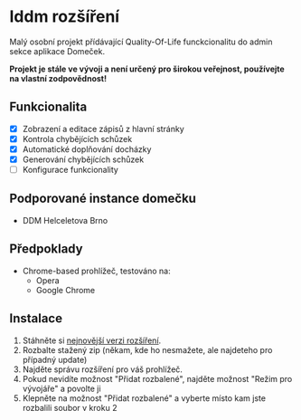 # Iddm rozšíření

Malý osobní projekt přídávající Quality-Of-Life funckcionalitu do admin sekce aplikace Domeček.

**Projekt je stále ve vývoji a není určený pro širokou veřejnost, používejte na vlastní zodpovědnost!**

## Funkcionalita

- [x] Zobrazení a editace zápisů z hlavní stránky
- [x] Kontrola chybějících schůzek
- [x] Automatické doplňování docházky
- [x] Generování chybějících schůzek
- [ ] Konfigurace funkcionality

## Podporované instance domečku

- DDM Helceletova Brno

## Předpoklady

- Chrome-based prohlížeč, testováno na:
  - Opera
  - Google Chrome

## Instalace

1. Stáhněte si [nejnovější verzi rozšíření](https://nightly.link/haberturdeur/iddm-extension/workflows/build/main/build.zip).
2. Rozbalte stažený zip (někam, kde ho nesmažete, ale najdeteho pro případný update)
3. Najděte správu rozšíření pro váš prohlížeč.
4. Pokud nevidíte možnost "Přidat rozbalené", najděte možnost "Režim pro vývojáře" a povolte ji
5. Klepněte na možnost "Přidat rozbalené" a vyberte místo kam jste rozbalili soubor v kroku 2

